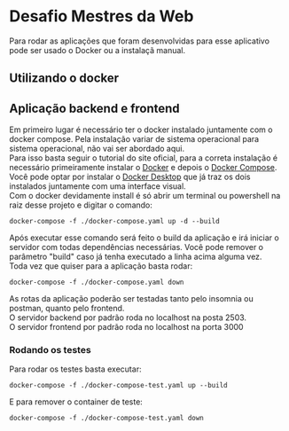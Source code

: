 # Desafio Mestres da Web

Para rodar as aplicações que foram desenvolvidas para esse aplicativo pode ser usado o Docker ou a instalaçã manual.

## Utilizando o docker

## Aplicação backend e frontend
Em primeiro lugar é necessário ter o docker instalado juntamente com o docker compose. Pela instalação variar de sistema operacional para sistema operacional, não vai ser abordado aqui.<br>
Para isso basta seguir o tutorial do site oficial, para a correta instalação é necessário primeiramente instalar o [Docker](https://docs.docker.com/engine/install/) e depois o [Docker Compose](https://docs.docker.com/compose/install/). Você pode optar por instalar o [Docker Desktop](https://docs.docker.com/desktop/) que já traz os dois instalados juntamente com uma interface visual.<br>
Com o docker devidamente install é só abrir um terminal ou powershell na raiz desse projeto e digitar o comando:
```
docker-compose -f ./docker-compose.yaml up -d --build
```
Após executar esse comando será feito o build da aplicação e irá iniciar o servidor com todas dependências necessárias. Você pode remover o parâmetro "build" caso já tenha executado a linha acima alguma vez.<br>
Toda vez que quiser para a aplicação basta rodar:
```
docker-compose -f ./docker-compose.yaml down
```
As rotas da aplicação poderão ser testadas tanto pelo insomnia ou postman, quanto pelo frontend.<br> 
O servidor backend por padrão roda no localhost na posta 2503.<br>
O servidor frontend por padrão roda no localhost na porta 3000<br>

### Rodando os testes
Para rodar os testes basta executar:
```
docker-compose -f ./docker-compose-test.yaml up --build
```
E para remover o container de teste:
```
docker-compose -f ./docker-compose-test.yaml down
```